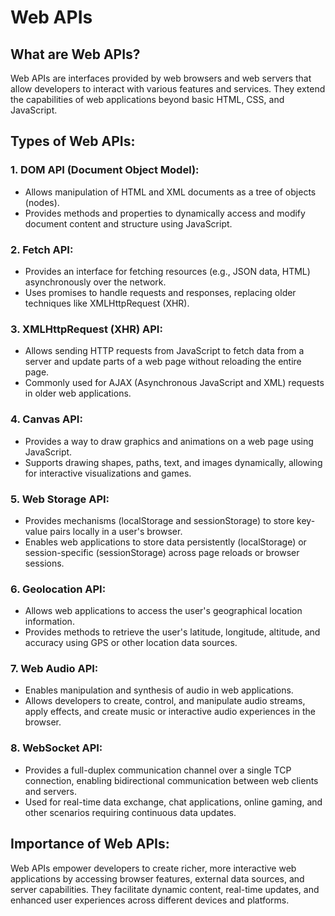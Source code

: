 # Web APIs

## What are Web APIs?
Web APIs are interfaces provided by web browsers and web servers that allow developers to interact with various features and services. They extend the capabilities of web applications beyond basic HTML, CSS, and JavaScript.

## Types of Web APIs:

### 1. **DOM API (Document Object Model):**
- Allows manipulation of HTML and XML documents as a tree of objects (nodes).
- Provides methods and properties to dynamically access and modify document content and structure using JavaScript.

### 2. **Fetch API:**
- Provides an interface for fetching resources (e.g., JSON data, HTML) asynchronously over the network.
- Uses promises to handle requests and responses, replacing older techniques like XMLHttpRequest (XHR).

### 3. **XMLHttpRequest (XHR) API:**
- Allows sending HTTP requests from JavaScript to fetch data from a server and update parts of a web page without reloading the entire page.
- Commonly used for AJAX (Asynchronous JavaScript and XML) requests in older web applications.

### 4. **Canvas API:**
- Provides a way to draw graphics and animations on a web page using JavaScript.
- Supports drawing shapes, paths, text, and images dynamically, allowing for interactive visualizations and games.

### 5. **Web Storage API:**
- Provides mechanisms (localStorage and sessionStorage) to store key-value pairs locally in a user's browser.
- Enables web applications to store data persistently (localStorage) or session-specific (sessionStorage) across page reloads or browser sessions.

### 6. **Geolocation API:**
- Allows web applications to access the user's geographical location information.
- Provides methods to retrieve the user's latitude, longitude, altitude, and accuracy using GPS or other location data sources.

### 7. **Web Audio API:**
- Enables manipulation and synthesis of audio in web applications.
- Allows developers to create, control, and manipulate audio streams, apply effects, and create music or interactive audio experiences in the browser.

### 8. **WebSocket API:**
- Provides a full-duplex communication channel over a single TCP connection, enabling bidirectional communication between web clients and servers.
- Used for real-time data exchange, chat applications, online gaming, and other scenarios requiring continuous data updates.

## Importance of Web APIs:
Web APIs empower developers to create richer, more interactive web applications by accessing browser features, external data sources, and server capabilities. They facilitate dynamic content, real-time updates, and enhanced user experiences across different devices and platforms.

